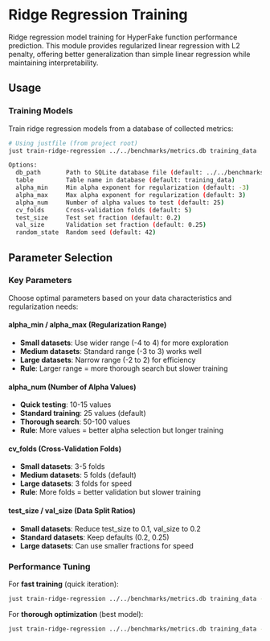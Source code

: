 # Ridge Regression Training

Ridge regression model training for HyperFake function performance prediction. This module provides regularized linear regression with L2 penalty, offering better generalization than simple linear regression while maintaining interpretability.

## Usage

### Training Models

Train ridge regression models from a database of collected metrics:

```bash
# Using justfile (from project root)
just train-ridge-regression ../../benchmarks/metrics.db training_data

Options:
  db_path       Path to SQLite database file (default: ../../benchmarks/metrics.db)
  table         Table name in database (default: training_data)
  alpha_min     Min alpha exponent for regularization (default: -3)
  alpha_max     Max alpha exponent for regularization (default: 3)
  alpha_num     Number of alpha values to test (default: 25)
  cv_folds      Cross-validation folds (default: 5)
  test_size     Test set fraction (default: 0.2)
  val_size      Validation set fraction (default: 0.25)
  random_state  Random seed (default: 42)
```

## Parameter Selection

### Key Parameters

Choose optimal parameters based on your data characteristics and regularization needs:

#### **alpha_min / alpha_max** (Regularization Range)
- **Small datasets**: Use wider range (-4 to 4) for more exploration
- **Medium datasets**: Standard range (-3 to 3) works well
- **Large datasets**: Narrow range (-2 to 2) for efficiency
- **Rule**: Larger range = more thorough search but slower training

#### **alpha_num** (Number of Alpha Values)
- **Quick testing**: 10-15 values
- **Standard training**: 25 values (default)
- **Thorough search**: 50-100 values
- **Rule**: More values = better alpha selection but longer training

#### **cv_folds** (Cross-Validation Folds)
- **Small datasets**: 3-5 folds
- **Medium datasets**: 5 folds (default)
- **Large datasets**: 3 folds for speed
- **Rule**: More folds = better validation but slower training

#### **test_size / val_size** (Data Split Ratios)
- **Small datasets**: Reduce test_size to 0.1, val_size to 0.2
- **Standard datasets**: Keep defaults (0.2, 0.25)
- **Large datasets**: Can use smaller fractions for speed

### Performance Tuning

For **fast training** (quick iteration):
```bash
just train-ridge-regression ../../benchmarks/metrics.db training_data -2 2 10 3 0.15 0.2
```

For **thorough optimization** (best model):
```bash
just train-ridge-regression ../../benchmarks/metrics.db training_data -4 4 50 5 0.2 0.25
```

